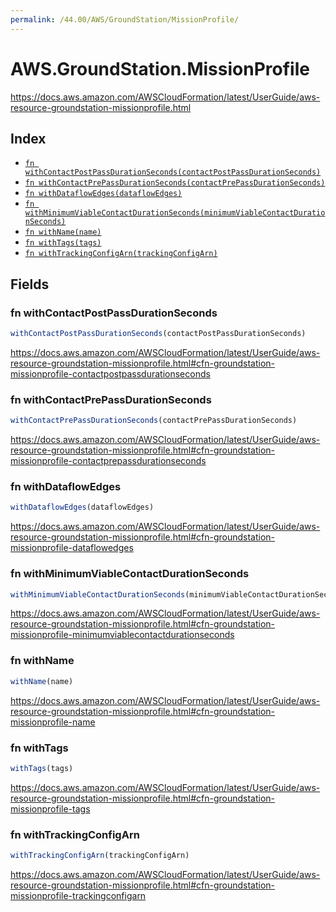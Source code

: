 ```yaml
---
permalink: /44.00/AWS/GroundStation/MissionProfile/
---
```


# AWS.GroundStation.MissionProfile

https://docs.aws.amazon.com/AWSCloudFormation/latest/UserGuide/aws-resource-groundstation-missionprofile.html

## Index

* [`fn withContactPostPassDurationSeconds(contactPostPassDurationSeconds)`](#fn-withcontactpostpassdurationseconds)
* [`fn withContactPrePassDurationSeconds(contactPrePassDurationSeconds)`](#fn-withcontactprepassdurationseconds)
* [`fn withDataflowEdges(dataflowEdges)`](#fn-withdataflowedges)
* [`fn withMinimumViableContactDurationSeconds(minimumViableContactDurationSeconds)`](#fn-withminimumviablecontactdurationseconds)
* [`fn withName(name)`](#fn-withname)
* [`fn withTags(tags)`](#fn-withtags)
* [`fn withTrackingConfigArn(trackingConfigArn)`](#fn-withtrackingconfigarn)

## Fields

### fn withContactPostPassDurationSeconds

```ts
withContactPostPassDurationSeconds(contactPostPassDurationSeconds)
```

https://docs.aws.amazon.com/AWSCloudFormation/latest/UserGuide/aws-resource-groundstation-missionprofile.html#cfn-groundstation-missionprofile-contactpostpassdurationseconds

### fn withContactPrePassDurationSeconds

```ts
withContactPrePassDurationSeconds(contactPrePassDurationSeconds)
```

https://docs.aws.amazon.com/AWSCloudFormation/latest/UserGuide/aws-resource-groundstation-missionprofile.html#cfn-groundstation-missionprofile-contactprepassdurationseconds

### fn withDataflowEdges

```ts
withDataflowEdges(dataflowEdges)
```

https://docs.aws.amazon.com/AWSCloudFormation/latest/UserGuide/aws-resource-groundstation-missionprofile.html#cfn-groundstation-missionprofile-dataflowedges

### fn withMinimumViableContactDurationSeconds

```ts
withMinimumViableContactDurationSeconds(minimumViableContactDurationSeconds)
```

https://docs.aws.amazon.com/AWSCloudFormation/latest/UserGuide/aws-resource-groundstation-missionprofile.html#cfn-groundstation-missionprofile-minimumviablecontactdurationseconds

### fn withName

```ts
withName(name)
```

https://docs.aws.amazon.com/AWSCloudFormation/latest/UserGuide/aws-resource-groundstation-missionprofile.html#cfn-groundstation-missionprofile-name

### fn withTags

```ts
withTags(tags)
```

https://docs.aws.amazon.com/AWSCloudFormation/latest/UserGuide/aws-resource-groundstation-missionprofile.html#cfn-groundstation-missionprofile-tags

### fn withTrackingConfigArn

```ts
withTrackingConfigArn(trackingConfigArn)
```

https://docs.aws.amazon.com/AWSCloudFormation/latest/UserGuide/aws-resource-groundstation-missionprofile.html#cfn-groundstation-missionprofile-trackingconfigarn